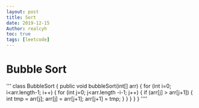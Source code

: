 ```yaml
---
layout: post
title: Sort
date: 2019-12-15
Author: realcyh
toc: true
tags: [leetcode]
--- 
```


# Bubble Sort

'''
class BubbleSort {
  public void bubbleSort(int[] arr) {
        for (int i=0; i<arr.length-1; i++) {
            for (int j=0; j<arr.length -i-1; j++) {
                if (arr[j] > arr[j+1]) {
                    int tmp = arr[j];
                    arr[j] = arr[j+1];
                    arr[j+1] = tmp;
                }
            }
        }
    }
}
''''
